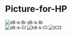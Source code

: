 # Picture-for-HP

![d8-k-Br](https://user-images.githubusercontent.com/44130742/54899472-43160400-4f13-11e9-9f0b-c25bf350d7cf.jpg)
d8-k-Br  
![d8-k-Cl](https://user-images.githubusercontent.com/44130742/54900064-45795d80-4f15-11e9-8133-75bcd350ad9e.jpg)
![h8-k-Cl](https://user-images.githubusercontent.com/44130742/54900066-47dbb780-4f15-11e9-9ea6-eeb6c790bfe2.jpg)
![ICl2](https://user-images.githubusercontent.com/44130742/54900069-49a57b00-4f15-11e9-9d3a-8abac1e67fd7.jpg)
